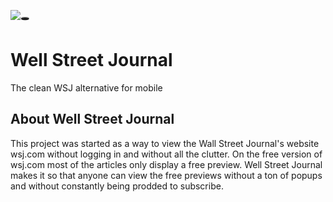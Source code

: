 ![🕳️](https://patrick-ring-motive.github.io/wellStreetJournal/alt/ico/icons8-water-well-96.png)
# Well Street Journal
The clean WSJ alternative for mobile 

## About Well Street Journal
This project was started as a way to view the Wall Street Journal's website wsj.com without logging in and without all the clutter. On the free version of wsj.com most of the articles only display a free preview. Well Street Journal makes it so that anyone can view the free previews without a ton of popups and without constantly being prodded to subscribe.
 
